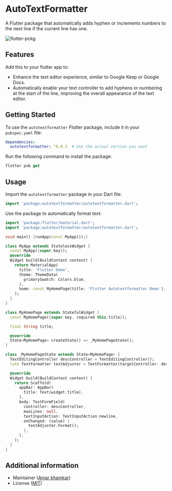 

# AutoTextFormatter

A Flutter package that automatically adds hyphen or increments numbers to the next line if the current line has one.

![flutter-pckg](https://github.com/Amark19/autotextformatter/assets/71604396/903cf1ff-c52e-4a81-861e-61feb3e16ff4)


## Features

Add this to your flutter app to:
- Enhance the text editor experience, similar to Google Keep or Google Docs.
- Automatically enable your text controller to add hyphens or numbering at the start of the line, improving the overall appearance of the text editor.

## Getting Started

To use the `autotextformatter` Flutter package, include it in your `pubspec.yaml` file:

```yaml
dependencies:
  autotextformatter: ^0.0.3  # Use the actual version you want
```

Run the following command to install the package:

```dart
flutter pub get
```

## Usage
Import the `autotextformatter` package in your Dart file:

```dart
import 'package:autotextformatter/autotextformatter.dart';
```
Use the package to automatically format text:

```dart
import 'package:flutter/material.dart';
import 'package:autotextformatter/autotextformatter.dart';

void main() {runApp(const MyApp());}

class MyApp extends StatelessWidget {
  const MyApp({super.key});
  @override
  Widget build(BuildContext context) {
    return MaterialApp(
      title: 'Flutter Demo',
      theme: ThemeData(
        primarySwatch: Colors.blue,
      ),
      home: const MyHomePage(title: 'Flutter Autotextformatter Demo'),
    );
  }
}

class MyHomePage extends StatefulWidget {
  const MyHomePage({super.key, required this.title});

  final String title;

  @override
  State<MyHomePage> createState() => _MyHomePageState();
}

class _MyHomePageState extends State<MyHomePage> {
  TextEditingController descController = TextEditingController();
  late TextFormatter textAdjuster = TextFormatter(targetController: descController);

  @override
  Widget build(BuildContext context) {
    return Scaffold(
      appBar: AppBar(
        title: Text(widget.title),
      ),
      body: TextFormField(
        controller: descController,
        maxLines: null,
        textInputAction: TextInputAction.newline,
        onChanged: (value) {
          textAdjuster.Format();
        },
      ),
    );
  }
}
```

## Additional information
- Maintainer ([Amar khamkar](https://github.com/Amark19)) 
- License ([MIT](https://github.com/Amark19/autotextformatter/blob/master/LICENSE))
